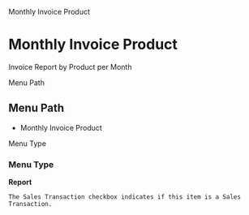 
Monthly Invoice Product
# Monthly Invoice Product


Invoice Report by Product per Month

Menu Path
## Menu Path



- Monthly Invoice Product

Menu Type
### Menu Type

**Report**

```
The Sales Transaction checkbox indicates if this item is a Sales Transaction.
```
